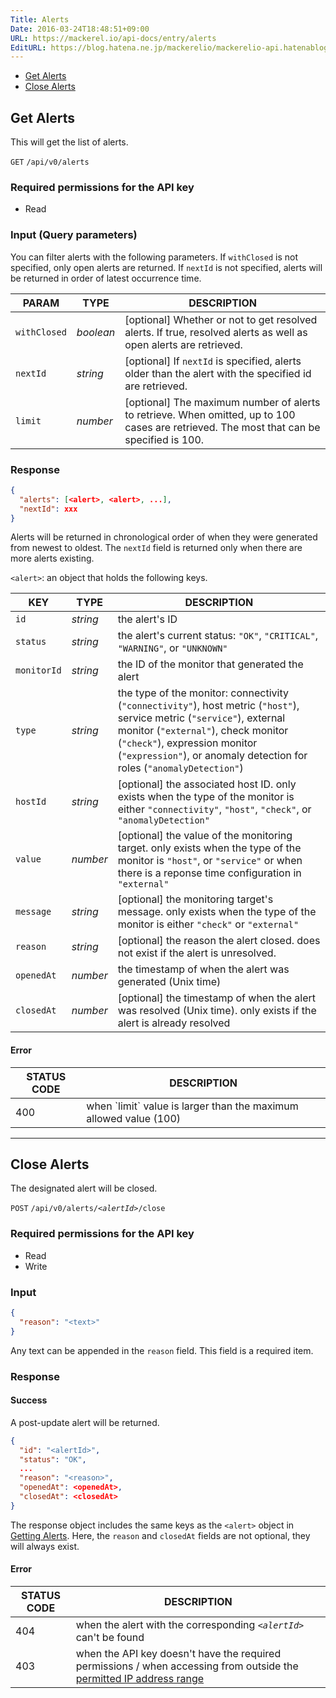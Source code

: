 ```yaml
---
Title: Alerts
Date: 2016-03-24T18:48:51+09:00
URL: https://mackerel.io/api-docs/entry/alerts
EditURL: https://blog.hatena.ne.jp/mackerelio/mackerelio-api.hatenablog.mackerel.io/atom/entry/10328537792368377210
---
```


<ul class="internal-nav">
  <li><a href="#get">Get Alerts</a></li>
  <li><a href="#close">Close Alerts</a></li>
</ul>


<h2 id="get">Get Alerts</h2>

This will get the list of alerts.

<p class="type-get">
  <code>GET</code>
  <code>/api/v0/alerts</code>
</p>

### Required permissions for the API key

<ul class="api-key">
  <li class="label-read">Read</li>
</ul>

### Input (Query parameters)

You can filter alerts with the following parameters. If `withClosed` is not specified, only open alerts are returned.
If `nextId` is not specified, alerts will be returned in order of latest occurrence time.

| PARAM     | TYPE   | DESCRIPTION |
| -------- | ------ | ----------- |
| `withClosed` | *boolean* | [optional] Whether or not to get resolved alerts. If true, resolved alerts as well as open alerts are retrieved. |
| `nextId` | *string* | [optional] If `nextId` is specified, alerts older than the alert with the specified id are retrieved. |
| `limit` | *number* | [optional] The maximum number of alerts to retrieve. When omitted, up to 100 cases are retrieved. The most that can be specified is 100. |


### Response

```json
{
  "alerts": [<alert>, <alert>, ...],
  "nextId": xxx
}
```

Alerts will be returned in chronological order of when they were generated from newest to oldest. The `nextId` field is returned only when there are more alerts existing.

`<alert>`: an object that holds the following keys.

| KEY      | TYPE            | DESCRIPTION                                       |
| -------- | ------          | -----------                                       |
| `id`     | *string*        | the alert's ID                                      |
| `status` | *string*        | the alert's current status: `"OK"`, `"CRITICAL"`, `"WARNING"`, or `"UNKNOWN"` |
| `monitorId`  | *string* | the ID of the monitor that generated the alert |
| `type`  | *string* | the type of the monitor: connectivity (`"connectivity"`), host metric (`"host"`), service metric (`"service"`), external monitor (`"external"`), check monitor (`"check"`), expression monitor (`"expression"`), or anomaly detection for roles (`"anomalyDetection"`) |
| `hostId`  | *string* | [optional] the associated host ID. only exists when the type of the monitor is either `"connectivity"`, `"host"`, `"check"`, or `"anomalyDetection"` |
| `value`  | *number* | [optional] the value of the monitoring target. only exists when the type of the monitor is `"host"`, or `"service"` or when there is a reponse time configuration in `"external"` |
| `message`  | *string* | [optional] the monitoring target's message. only exists when the type of the monitor is either `"check"` or `"external"` |
| `reason`  | *string* | [optional] the reason the alert closed. does not exist if the alert is unresolved. |
| `openedAt`  | *number* | the timestamp of when the alert was generated (Unix time) |
| `closedAt`  | *number* | [optional] the timestamp of when the alert was resolved (Unix time). only exists if the alert is already resolved |

#### Error

<table class="default api-error-table">
  <thead>
    <tr>
      <th class="status-code">STATUS CODE</th>
      <th class="description">DESCRIPTION</th>
    </tr>
  </thead>
  <tbody>
    <tr>
      <td>400</td>
      <td>when `limit` value is larger than the maximum allowed value (100)</td>
    </tr>
  </tbody>
</table>

----------------------------------------------

<h2 id="close">Close Alerts</h2>

The designated alert will be closed.

<p class="type-post">
  <code>POST</code>
  <code>/api/v0/alerts/<em>&lt;alertId&gt;</em>/close</code> 
</p>

### Required permissions for the API key

<ul class="api-key">
  <li class="label-read">Read</li>
  <li class="label-write">Write</li>
</ul>

### Input

```json
{
  "reason": "<text>"
}
```

Any text can be appended in the `reason` field. This field is a required item.

### Response

#### Success

A post-update alert will be returned.

```json
{
  "id": "<alertId>",
  "status": "OK",
  ...
  "reason": "<reason>",
  "openedAt": <openedAt>,
  "closedAt": <closedAt>
}
```

The response object includes the same keys as the `<alert>` object in [Getting Alerts](#get). Here, the `reason` and `closedAt` fields are not optional, they will always exist.

#### Error

<table class="default api-error-table">
  <thead>
    <tr>
      <th class="status-code">STATUS CODE</th>
      <th class="description">DESCRIPTION</th>
    </tr>
  </thead>
  <tbody>
    <tr>
      <td>404</td>
      <td>when the alert with the corresponding <code><em>&lt;alertId&gt;</em></code> can't be found</td>
    </tr>
    <tr>
      <td>403</td>
      <td>when the API key doesn't have the required permissions / when accessing from outside the <a href="https://support.mackerel.io/hc/en-us/articles/360039701952" target="_blank">permitted IP address range</a></td>
    </tr>
  </tbody>
</table>
